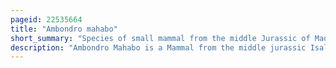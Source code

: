 ```yaml
---
pageid: 22535664
title: "Ambondro mahabo"
short_summary: "Species of small mammal from the middle Jurassic of Madagascar"
description: "Ambondro Mahabo is a Mammal from the middle jurassic Isalo Iii Formation in Madagascar. It is the only described Species of the Genus Ambondro known from a fragmentary lower Jaw with three Teeth interpreted as the last Premolar and the first two Molars. The Premolar is a central Cusp with one or two smaller Cusps and a Cingulum on the Inner or lingual Side of the Tooth. The molars also have such a lingual cingulum. They consist of two Groups of Cusps: a Trigonid of three Cusps at the Front and a Talonid with a main Cusp, a smaller Cusp, and a Crest at the Back. Features of the Talonid suggest that Ambondro had tribosphenic Molars, the basic Arrangement of molar Features also present in marsupial and placental Mammals. It is the oldest known mammal with putatively tribosphenic Teeth ; at the Time of its Discovery it antedated the second oldest Example by about 25 million Years."
---
```

